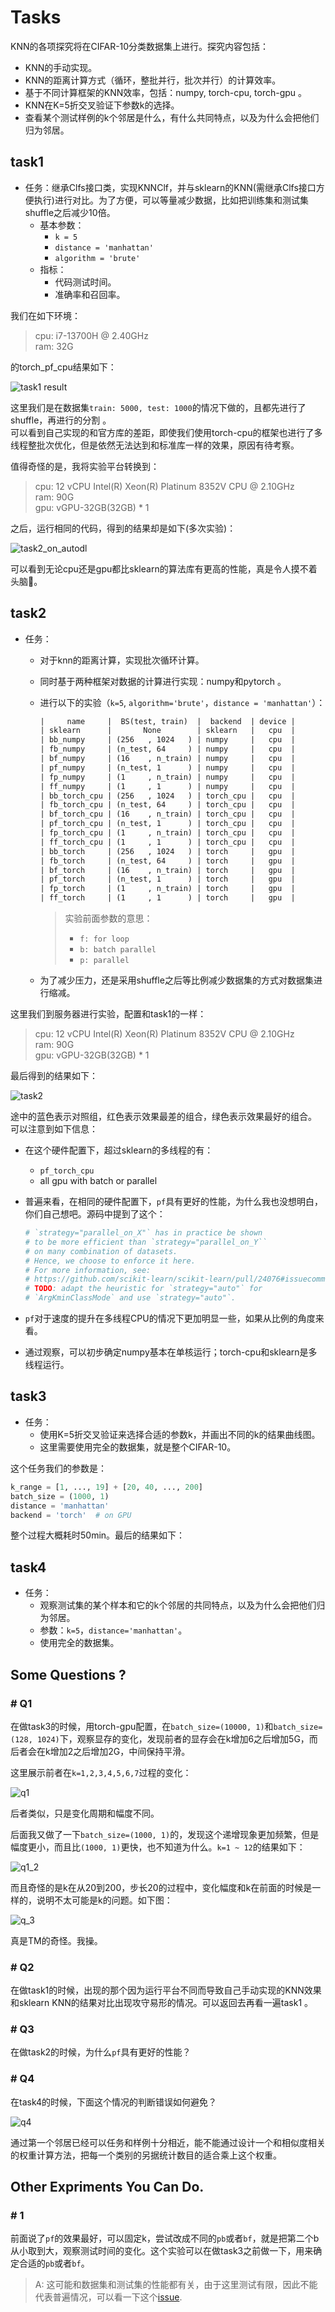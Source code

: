 # Tasks

KNN的各项探究将在CIFAR-10分类数据集上进行。探究内容包括：

- KNN的手动实现。
- KNN的距离计算方式（循环，整批并行，批次并行）的计算效率。
- 基于不同计算框架的KNN效率，包括：numpy, torch-cpu, torch-gpu 。
- KNN在K=5折交叉验证下参数k的选择。
- 查看某个测试样例的k个邻居是什么，有什么共同特点，以及为什么会把他们归为邻居。

## task1 

- 任务：继承Clfs接口类，实现KNNClf，并与sklearn的KNN(需继承Clfs接口方便执行)进行对比。为了方便，可以等量减少数据，比如把训练集和测试集shuffle之后减少10倍。
    - 基本参数：
        - `k = 5`
        - `distance = 'manhattan'`
        - `algorithm = 'brute'`
    - 指标：
        - 代码测试时间。
        - 准确率和召回率。

我们在如下环境：

> cpu: i7-13700H @ 2.40GHz  
> ram: 32G  

的torch_pf_cpu结果如下：

![task1 result](./assets/task1.png)

这里我们是在数据集`train: 5000, test: 1000`的情况下做的，且都先进行了shuffle，再进行的分割 。  
可以看到自己实现的和官方库的差距，即使我们使用torch-cpu的框架也进行了多线程整批次优化，但是依然无法达到和标准库一样的效果，原因有待考察。

值得奇怪的是，我将实验平台转换到：

> cpu: 12 vCPU Intel(R) Xeon(R) Platinum 8352V CPU @ 2.10GHz  
> ram: 90G  
> gpu: vGPU-32GB(32GB) * 1  

之后，运行相同的代码，得到的结果却是如下(多次实验)：

![task2_on_autodl](./assets/task1_on_autodl.png)

可以看到无论cpu还是gpu都比sklearn的算法库有更高的性能，真是令人摸不着头脑🤔。  


## task2

- 任务：
    - 对于knn的距离计算，实现批次循环计算。
    - 同时基于两种框架对数据的计算进行实现：numpy和pytorch 。
    - 进行以下的实验（`k=5`, `algorithm='brute'`，`distance = 'manhattan'`）：
        ```txt
        |     name     |  BS(test, train)  |  backend  | device |
        | sklearn      |       None        | sklearn   |   cpu  |
        | bb_numpy     | (256   , 1024   ) | numpy     |   cpu  |
        | fb_numpy     | (n_test, 64     ) | numpy     |   cpu  |
        | bf_numpy     | (16    , n_train) | numpy     |   cpu  |
        | pf_numpy     | (n_test, 1      ) | numpy     |   cpu  |
        | fp_numpy     | (1     , n_train) | numpy     |   cpu  |
        | ff_numpy     | (1     , 1      ) | numpy     |   cpu  |
        | bb_torch_cpu | (256   , 1024   ) | torch_cpu |   cpu  |
        | fb_torch_cpu | (n_test, 64     ) | torch_cpu |   cpu  |
        | bf_torch_cpu | (16    , n_train) | torch_cpu |   cpu  |
        | pf_torch_cpu | (n_test, 1      ) | torch_cpu |   cpu  |
        | fp_torch_cpu | (1     , n_train) | torch_cpu |   cpu  |
        | ff_torch_cpu | (1     , 1      ) | torch_cpu |   cpu  |
        | bb_torch     | (256   , 1024   ) | torch     |   gpu  |
        | fb_torch     | (n_test, 64     ) | torch     |   gpu  |
        | bf_torch     | (16    , n_train) | torch     |   gpu  |
        | pf_torch     | (n_test, 1      ) | torch     |   gpu  |
        | fp_torch     | (1     , n_train) | torch     |   gpu  |
        | ff_torch     | (1     , 1      ) | torch     |   gpu  |
        ```

        > 实验前面参数的意思：
        > - `f: for loop`
        > - `b: batch parallel`
        > - `p: parallel`

    - 为了减少压力，还是采用shuffle之后等比例减少数据集的方式对数据集进行缩减。 

这里我们到服务器进行实验，配置和task1的一样： 

> cpu: 12 vCPU Intel(R) Xeon(R) Platinum 8352V CPU @ 2.10GHz  
> ram: 90G  
> gpu: vGPU-32GB(32GB) * 1  

最后得到的结果如下： 

![task2](./assets/task2.png)

途中的蓝色表示对照组，红色表示效果最差的组合，绿色表示效果最好的组合。
可以注意到如下信息：  

- 在这个硬件配置下，超过sklearn的多线程的有：
    - `pf_torch_cpu`
    - all gpu with batch or parallel
- 普遍来看，在相同的硬件配置下，`pf`具有更好的性能，为什么我也没想明白，你们自己想吧。源码中提到了这个：
    ```python
    # `strategy="parallel_on_X"` has in practice be shown
    # to be more efficient than `strategy="parallel_on_Y``
    # on many combination of datasets.
    # Hence, we choose to enforce it here.
    # For more information, see:
    # https://github.com/scikit-learn/scikit-learn/pull/24076#issuecomment-1445258342  # noqa
    # TODO: adapt the heuristic for `strategy="auto"` for
    # `ArgKminClassMode` and use `strategy="auto"`.
    ```

- `pf`对于速度的提升在多线程CPU的情况下更加明显一些，如果从比例的角度来看。
- 通过观察，可以初步确定numpy基本在单核运行；torch-cpu和sklearn是多线程运行。  

## task3

- 任务：
    - 使用K=5折交叉验证来选择合适的参数k，并画出不同的k的结果曲线图。 
    - 这里需要使用完全的数据集，就是整个CIFAR-10。

这个任务我们的参数是：

```python
k_range = [1, ..., 19] + [20, 40, ..., 200]
batch_size = (1000, 1)
distance = 'manhattan'
backend = 'torch'  # on GPU
```

整个过程大概耗时50min。最后的结果如下： 




## task4

- 任务：
    - 观察测试集的某个样本和它的k个邻居的共同特点，以及为什么会把他们归为邻居。
    - 参数：`k=5`，`distance='manhattan'`。
    - 使用完全的数据集。


## Some Questions ? 

### # Q1

在做task3的时候，用torch-gpu配置，在`batch_size=(10000, 1)`和`batch_size=(128, 1024)`下，观察显存的变化，发现前者的显存会在k增加6之后增加5G，而后者会在k增加2之后增加2G，中间保持平滑。

这里展示前者在`k=1,2,3,4,5,6,7`过程的变化： 

![q1](./assets/q1.png)

后者类似，只是变化周期和幅度不同。

后面我又做了一下`batch_size=(1000, 1)`的，发现这个递增现象更加频繁，但是幅度更小，而且比`(1000, 1)`更快，也不知道为什么。`k=1 ~ 12`的结果如下： 

![q1_2](./assets/q1_2.png)

而且奇怪的是k在从20到200，步长20的过程中，变化幅度和k在前面的时候是一样的，说明不太可能是k的问题。如下图： 

![q_3](./assets/q1_3.png)

真是TM的奇怪。我操。

### # Q2

在做task1的时候，出现的那个因为运行平台不同而导致自己手动实现的KNN效果和sklearn KNN的结果对比出现攻守易形的情况。可以返回去再看一遍task1 。  

### # Q3 

在做task2的时候，为什么`pf`具有更好的性能？ 

### # Q4

在task4的时候，下面这个情况的判断错误如何避免？

![q4](./assets/q4.png)

通过第一个邻居已经可以任务和样例十分相近，能不能通过设计一个和相似度相关的权重计算方法，把每一个类别的另据统计数目的适合乘上这个权重。

## Other Expriments You Can Do.

### # 1

前面说了`pf`的效果最好，可以固定k，尝试改成不同的`pb`或者`bf`，就是把第二个b从小取到大，观察测试时间的变化。这个实验可以在做task3之前做一下，用来确定合适的`pb`或者`bf`。  

> A: 
> 这可能和数据集和测试集的性能都有关，由于这里测试有限，因此不能代表普遍情况，可以看一下这个[issue](https://github.com/scikit-learn/scikit-learn/pull/24076#issuecomment-1226609185).
